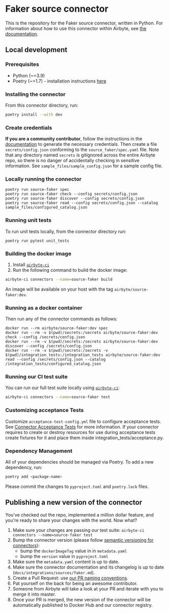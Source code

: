 # Faker source connector

This is the repository for the Faker source connector, written in Python. For information about how
to use this connector within Airbyte, see
[the documentation](https://docs.airbyte.com/integrations/sources/faker).

## Local development

### Prerequisites

- Python (~=3.9)
- Poetry (~=1.7) - installation instructions [here](https://python-poetry.org/docs/#installation)

### Installing the connector

From this connector directory, run:

```bash
poetry install --with dev
```

### Create credentials

**If you are a community contributor**, follow the instructions in the
[documentation](https://docs.airbyte.com/integrations/sources/faker) to generate the necessary
credentials. Then create a file `secrets/config.json` conforming to the `source_faker/spec.yaml`
file. Note that any directory named `secrets` is gitignored across the entire Airbyte repo, so there
is no danger of accidentally checking in sensitive information. See
`sample_files/sample_config.json` for a sample config file.

### Locally running the connector

```
poetry run source-faker spec
poetry run source-faker check --config secrets/config.json
poetry run source-faker discover --config secrets/config.json
poetry run source-faker read --config secrets/config.json --catalog sample_files/configured_catalog.json
```

### Running unit tests

To run unit tests locally, from the connector directory run:

```
poetry run pytest unit_tests
```

### Building the docker image

1. Install
   [`airbyte-ci`](https://github.com/airbytehq/airbyte/blob/master/airbyte-ci/connectors/pipelines/README.md)
2. Run the following command to build the docker image:

```bash
airbyte-ci connectors --name=source-faker build
```

An image will be available on your host with the tag `airbyte/source-faker:dev`.

### Running as a docker container

Then run any of the connector commands as follows:

```
docker run --rm airbyte/source-faker:dev spec
docker run --rm -v $(pwd)/secrets:/secrets airbyte/source-faker:dev check --config /secrets/config.json
docker run --rm -v $(pwd)/secrets:/secrets airbyte/source-faker:dev discover --config /secrets/config.json
docker run --rm -v $(pwd)/secrets:/secrets -v $(pwd)/integration_tests:/integration_tests airbyte/source-faker:dev read --config /secrets/config.json --catalog /integration_tests/configured_catalog.json
```

### Running our CI test suite

You can run our full test suite locally using
[`airbyte-ci`](https://github.com/airbytehq/airbyte/blob/master/airbyte-ci/connectors/pipelines/README.md):

```bash
airbyte-ci connectors --name=source-faker test
```

### Customizing acceptance Tests

Customize `acceptance-test-config.yml` file to configure acceptance tests. See
[Connector Acceptance Tests](https://docs.airbyte.com/connector-development/testing-connectors/connector-acceptance-tests-reference)
for more information. If your connector requires to create or destroy resources for use during
acceptance tests create fixtures for it and place them inside integration_tests/acceptance.py.

### Dependency Management

All of your dependencies should be managed via Poetry. To add a new dependency, run:

```bash
poetry add <package-name>
```

Please commit the changes to `pyproject.toml` and `poetry.lock` files.

## Publishing a new version of the connector

You've checked out the repo, implemented a million dollar feature, and you're ready to share your
changes with the world. Now what?

1. Make sure your changes are passing our test suite:
   `airbyte-ci connectors --name=source-faker test`
2. Bump the connector version (please follow
   [semantic versioning for connectors](https://docs.airbyte.com/contributing-to-airbyte/resources/pull-requests-handbook/#semantic-versioning-for-connectors)):
   - bump the `dockerImageTag` value in in `metadata.yaml`
   - bump the `version` value in `pyproject.toml`
3. Make sure the `metadata.yaml` content is up to date.
4. Make sure the connector documentation and its changelog is up to date
   (`docs/integrations/sources/faker.md`).
5. Create a Pull Request: use
   [our PR naming conventions](https://docs.airbyte.com/contributing-to-airbyte/resources/pull-requests-handbook/#pull-request-title-convention).
6. Pat yourself on the back for being an awesome contributor.
7. Someone from Airbyte will take a look at your PR and iterate with you to merge it into master.
8. Once your PR is merged, the new version of the connector will be automatically published to
   Docker Hub and our connector registry.
